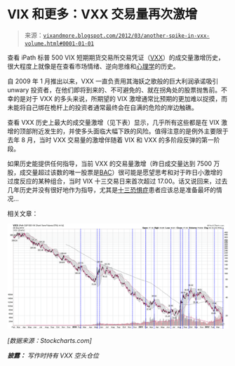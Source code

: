 <!--yml

分类：未分类

日期：2024-05-18 16:34:35

-->

# VIX 和更多：VXX 交易量再次激增

> 来源：[`vixandmore.blogspot.com/2012/03/another-spike-in-vxx-volume.html#0001-01-01`](http://vixandmore.blogspot.com/2012/03/another-spike-in-vxx-volume.html#0001-01-01)

查看 iPath 标普 500 VIX 短期期货交易所交易凭证（[VXX](http://vixandmore.blogspot.com/search/label/VXX)）的成交量激增历史，很大程度上就像是在查看市场情绪、逆向思维和[心理学](http://vixandmore.blogspot.com/search/label/psychology)的历史。

自 2009 年 1 月推出以来，VXX 一直负责用其海妖之歌般的巨大利润承诺吸引 unwary 投资者，在他们即将到来的、不可避免的、就在拐角处的股票抛售前。不幸的是对于 VXX 的多头来说，所期望的 VIX 激增通常比预期的更加难以捉摸，而未能将自己绑在桅杆上的投资者通常最终会在自满的危险的岸边触礁。

查看 VXX 历史上最大的成交量激增（见下表）显示，几乎所有这些都是在 VIX 激增的顶部附近发生的，并使多头面临大幅下跌的风险。值得注意的是例外主要限于去年 8 月，当时 VXX 交易量的激增伴随着 VIX 和 VXX 的多阶段反弹的第一阶段。

如果历史能提供任何指导，当前 VXX 的交易量激增（昨日成交量达到 7500 万股，成交量超过该数的唯一股票是[BAC](http://vixandmore.blogspot.com/search/label/BAC)）很可能是愿望思考和对于昨日小激增的过度反应的某种组合，当时 VIX 十三交易日来首次超过 17.00。话又说回来，过去几年历史并没有很好地作为指导，尤其是[十三恐惧症](http://en.wikipedia.org/wiki/Triskaidekaphobia)患者应该总是准备最坏的情况…

相关文章：

*![](img/9cb88042112abe57851636537732fb2e.png)*

*[数据来源：Stockcharts.com]*

***披露：*** *写作时持有 VXX 空头仓位*
